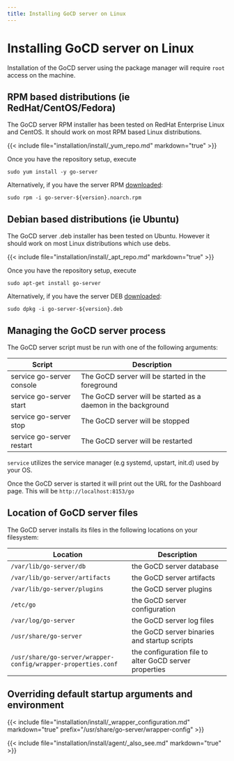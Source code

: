 ```yaml
---
title: Installing GoCD server on Linux
---
```


# Installing GoCD server on Linux

Installation of the GoCD server using the package manager will require `root` access on the machine.

## RPM based distributions (ie RedHat/CentOS/Fedora)

The GoCD server RPM installer has been tested on RedHat Enterprise Linux and CentOS. It should work on most RPM based Linux distributions.

{{< include file="installation/install/_yum_repo.md" markdown="true" >}}

Once you have the repository setup, execute

```shell
sudo yum install -y go-server
```

Alternatively, if you have the server RPM [downloaded](https://www.gocd.org/download):

```shell
sudo rpm -i go-server-${version}.noarch.rpm
```

## Debian based distributions (ie Ubuntu)

The GoCD server .deb installer has been tested on Ubuntu. However it should work on most Linux distributions which use debs.

{{< include file="installation/install/_apt_repo.md" markdown="true" >}}

Once you have the repository setup, execute

```shell
sudo apt-get install go-server
```

Alternatively, if you have the server DEB [downloaded](https://www.gocd.org/download):

```shell
sudo dpkg -i go-server-${version}.deb
```

## Managing the GoCD server process

The GoCD server script must be run with one of the following arguments: 

| Script                                             | Description                                                             |
| -------------------------------------------------- | ------------------------------------------------------------------------|
|  service go-server console                         | The GoCD server will be started in the foreground                       |
|  service go-server start                           | The GoCD server will be started as a daemon in the background           |
|  service go-server stop                            | The GoCD server will be stopped                                         |
|  service go-server restart                         | The GoCD server will be restarted                                       |

`service` utilizes the service manager (e.g systemd, upstart, init.d) used by your OS.

Once the GoCD server is started it will print out the URL for the Dashboard page. This will be `http://localhost:8153/go`

## Location of GoCD server files

The GoCD server installs its files in the following locations on your filesystem:

| Location                                                      | Description                                            |
| ------------------------------------------------------------- | ------------------------------------------------------ |
| `/var/lib/go-server/db`                                       | the GoCD server database                               |
| `/var/lib/go-server/artifacts`                                | the GoCD server artifacts                              |
| `/var/lib/go-server/plugins`                                  | the GoCD server plugins                                |
| `/etc/go`                                                     | the GoCD server configuration                          |
| `/var/log/go-server`                                          | the GoCD server log files                              |
| `/usr/share/go-server`                                        | the GoCD server binaries and startup scripts           |
| `/usr/share/go-server/wrapper-config/wrapper-properties.conf` | the configuration file to alter GoCD server properties |

## Overriding default startup arguments and environment

{{< include file="installation/install/_wrapper_configuration.md" markdown="true" prefix="/usr/share/go-server/wrapper-config" >}}

{{< include file="installation/install/agent/_also_see.md" markdown="true" >}}
